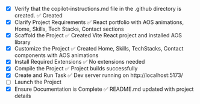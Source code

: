 <!-- Use this file to provide workspace-specific custom instructions to Copilot. For more details, visit https://code.visualstudio.com/docs/copilot/copilot-customization#_use-a-githubcopilotinstructionsmd-file -->
- [x] Verify that the copilot-instructions.md file in the .github directory is created. ✅ Created
- [x] Clarify Project Requirements ✅ React portfolio with AOS animations, Home, Skills, Tech Stacks, Contact sections
- [x] Scaffold the Project ✅ Created Vite React project and installed AOS library
- [x] Customize the Project ✅ Created Home, Skills, TechStacks, Contact components with AOS animations
- [x] Install Required Extensions ✅ No extensions needed
- [x] Compile the Project ✅ Project builds successfully
- [x] Create and Run Task ✅ Dev server running on http://localhost:5173/
- [ ] Launch the Project
- [x] Ensure Documentation is Complete ✅ README.md updated with project details